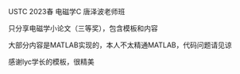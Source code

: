 USTC 2023春 电磁学C 唐泽波老师班

只分享电磁学小论文（三等奖），包含模板和内容

大部分内容是MATLAB实现的，本人不太精通MATLAB，代码问题请见谅

感谢lyc学长的模板，很精美

